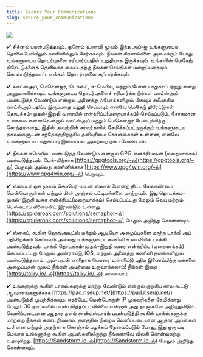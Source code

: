 ```yaml
---
title: Secure Your Communications
slug: secure_your_communications
---
```


![](/images/coverchap_9.jpg)





<span class="highlight_color">✔ சிக்னல் பயன்படுத்தவும்.</span> குரொம் உலாவி மூலம் இந்த அப்-ஐ உங்களுடைய தொலைபேசியிலும் கணினியிலும் சேர்க்கவும். நீங்கள் சிக்னல்களை அமைக்கும் போது உங்களுடைய தொடர்புகளை சரிபார்ப்பதில் உறுதியாக இருக்கவும். உங்களின் மெசேஜ் திரேட்டுகளைத் தெளிவாக வைப்பதற்கு நீங்கள் செய்திகள் மறைப்பதையும் செயல்படுத்தலாம். உங்கள் தொடர்புகளை சரிபார்க்கவும். 

<span class="highlight_color">✔ வாட்ஸ்அப்</span>, மெசென்ஜர், டெக்ஸ்ட், ஈ-மெயில், மற்றும் போன் பாதுகாப்பற்றது என்று அனுமானிக்கவும். உங்களுடைய தொடர்புகளைச் சரிபார்க்க நீங்கள் வாட்ஸ்அப் பயன்படுத்த வேண்டும் என்றால் அனைத்து ஃபோக்களிலும் மிகவும் சமீபத்திய வாட்ஸ்அப் பதிப்பு இருப்பதை உறுதி செய்யவும் எனவே மெசேஜ் திரேட்டுகள் தொடக்கம்-முதல்-இறுதி வரையில் என்க்ரிப்ட்(மறையாக்கம்) செய்யப்படும். சோகமான உண்மை என்னவென்றால் வாட்ஸ்அப் மற்றும் மெசென்ஜர் பேஸ்புக்கிற்கு சொந்தமானது; இதில் அவற்றின் சர்வர்களில் சேமிக்கப்பட்டிருக்கும் உங்களுடைய தகவல்களுடன் சந்தேகத்திற்குரிய தனியுரிமை கொள்கைகள் உள்ளன, எனவே உங்களுடைய பாதுகாப்பு இல்லாமல் அவற்றை நம்ப வேண்டாம்.

<span class="highlight_color">✔ நீங்கள் ஈமெயில் பயன்படுத்த வேண்டும் என்றால்</span> GPG என்க்ரிப்ஷன் (மறையாக்கம்) பயன்படுத்தவும். மேக்-யிற்காக [https://gpgtools.org/–ல்](https://gpgtools.org/–ல்) பெறவும் அல்லது கணினிக்காக [https://www.gpg4win.org/–ல்](https://www.gpg4win.org/–ல்) பெறவும்.

<span class="highlight_color">✔ ஸ்பைடர் ஓக் மூலம் செமபெர்-வுடன் ஸ்லாக் போன்ற</span> திட்ட மேலாண்மை மென்பொருள்கள் மற்றும் மின் அஞ்சல் பட்டியல்களை மாற்றவும். இது தொடக்கம்-முதல்-இறுதி வரை என்க்ரிப்ட்(மறையாக்கம்) செய்யப்பட்டது மேலும் வெப் மற்றும் டெஸ்க்டாப் கிளையன்ட் இரண்டும் உள்ளது. [https://spideroak.com/solutions/semaphor–ல்](https://spideroak.com/solutions/semaphor–ல்) மேலும் அறிந்து கொள்ளவும்.




<span class="highlight_color">✔ ஸ்கைப்</span>, கூகிள் ஹெங்அவுட்ஸ் மற்றும் ஆடியோ அழைப்புகளை மாற்ற டாக்கி அப் பதிவிறக்கம் செய்யவும் அல்லது உங்களுடைய கணினி உலாவியில் டாக்கி பயன்படுத்தவும். டாக்கி தொடக்கம்-முதல்-இறுதி வரை என்க்ரிப்ட (மறையாக்கம்) செய்யப்பட்டது மேலும் அண்ராய்டு, iOS, மற்றும் அனைத்து கணினி தளங்களிலும் பயன்படுத்தலாம். அப்-வுடன் எளிதாக பெயரை உள்ளிட்டு புதிய இணைப்பிற்கு மக்களை அழைப்பதன் மூலம் நீங்கள் அமர்வை உருவாக்கலாம்! நீங்கள் இதை [https://talky.io/-ல்](https://talky.io/-ல்) காணலாம். 

<span class="highlight_color">✔ உங்களுக்கு கூகிள் டாக்ஸ்களுக்கு மாற்று வேண்டும் என்றால்</span> குறுகிய கால கூட்டு ஆவணங்களுக்காக [https://pad.riseup.net/](https://pad.riseup.net/) பயன்படுத்தி முயற்சிக்கவும். ஈதர்பேட் மென்பொருள் IP முகவரிகளை சேமிக்காது மேலும் 30 நாட்களில் பயன்படுத்தப்படவில்லை என்றால் அது தானாகவே அழிந்துவிடும். வெளிப்படையான ஆதார தளம் சான்ட்ஸ்டார்ம் பயன்படுத்தி கூகிள் டாக்ஸ்களுக்கு மாற்றை நீங்கள் கண்டறியலாம். தளத்தில் நிறைய வெளிப்படையான ஆதார அப்ஸ்கள் உள்ளன மற்றும் அதற்காக கொஞ்சம் பழக்கம் தேவைப்படும் போது,  இது ஒரு படி மேலாக உங்களுக்கு கூகிள் அப்ஸ்களிலிருந்து நீங்களாவே விலகி கொள்வதற்கு உதவுகிறது. [https://Sandstorm.io–ல்](https://Sandstorm.io–ல்) மேலும் அறிந்து கொள்ளவும். 